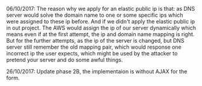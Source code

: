 06/10/2017: The reason why we apply for an elastic public ip is that: as DNS server would solve the domain name to one or some specific ips which were assigned to these ip before. And if we didn't apply the elastic public ip in out project. The AWS would assign the ip of our server dynamically which means even if at the first attempt, the ip and domain name mapping is right. But for the further attempts, as the ip of the server is changed, but DNS server still remember the old mapping pair, which would response one incorrect ip the user expects, which might be used by the attacker to pretend your server and do some awful things.

26/10/2017: Update phase 2B, the implementaion is without AJAX for the form.